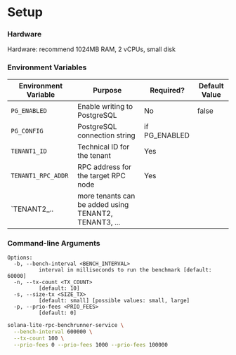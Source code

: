 

# Setup
### Hardware
Hardware: recommend 1024MB RAM, 2 vCPUs, small disk


### Environment Variables
| Environment Variable | Purpose                                               | Required?     | Default Value |
|----------------------|-------------------------------------------------------|---------------|---------------|
| `PG_ENABLED`         | Enable writing to PostgreSQL                          | No            | false         |
| `PG_CONFIG`          | PostgreSQL connection string                          | if PG_ENABLED |               |
| `TENANT1_ID`         | Technical ID for the tenant                           | Yes           |               |
| `TENANT1_RPC_ADDR`   | RPC address for the target RPC node                   | Yes           |               |
| `TENANT2_..          | more tenants can be added using TENANT2, TENANT3, ... |            |               |

### Command-line Arguments
```
Options:
  -b, --bench-interval <BENCH_INTERVAL>
          interval in milliseconds to run the benchmark [default: 60000]
  -n, --tx-count <TX_COUNT>
          [default: 10]
  -s, --size-tx <SIZE_TX>
          [default: small] [possible values: small, large]
  -p, --prio-fees <PRIO_FEES>
          [default: 0]
```

```bash
solana-lite-rpc-benchrunner-service \
  --bench-interval 600000 \
  --tx-count 100 \
  --prio-fees 0 --prio-fees 1000 --prio-fees 100000
```
